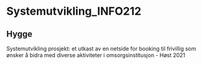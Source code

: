 # Systemutvikling_INFO212
## Hygge
Systemutvikling prosjekt: et utkast av en netside for booking til frivillig som ønsker å bidra med diverse aktiviteter i omsorgsinstitusjon - Høst 2021
